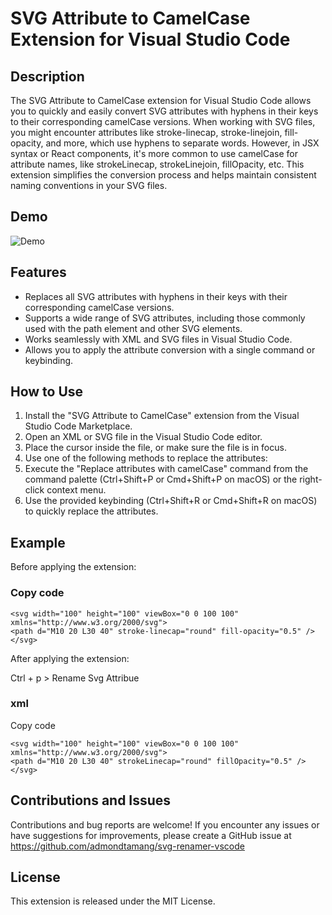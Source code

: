 # SVG Attribute to CamelCase Extension for Visual Studio Code

## Description

The SVG Attribute to CamelCase extension for Visual Studio Code allows you to quickly and easily convert SVG attributes with hyphens in their keys to their corresponding camelCase versions. When working with SVG files, you might encounter attributes like stroke-linecap, stroke-linejoin, fill-opacity, and more, which use hyphens to separate words. However, in JSX syntax or React components, it's more common to use camelCase for attribute names, like strokeLinecap, strokeLinejoin, fillOpacity, etc. This extension simplifies the conversion process and helps maintain consistent naming conventions in your SVG files.

## Demo

![Demo]([https://github.com/admondtamang/svg-renamer-vscode/demo.gif](https://github.com/admondtamang/svg-renamer-vscode/blob/main/demo.gif))

## Features

- Replaces all SVG attributes with hyphens in their keys with their corresponding camelCase versions.
- Supports a wide range of SVG attributes, including those commonly used with the path element and other SVG elements.
- Works seamlessly with XML and SVG files in Visual Studio Code.
- Allows you to apply the attribute conversion with a single command or keybinding.

## How to Use

1. Install the "SVG Attribute to CamelCase" extension from the Visual Studio Code Marketplace.
2. Open an XML or SVG file in the Visual Studio Code editor.
3. Place the cursor inside the file, or make sure the file is in focus.
4. Use one of the following methods to replace the attributes:
5. Execute the "Replace attributes with camelCase" command from the command palette (Ctrl+Shift+P or Cmd+Shift+P on macOS) or the right-click context menu.
6. Use the provided keybinding (Ctrl+Shift+R or Cmd+Shift+R on macOS) to quickly replace the attributes.

## Example

Before applying the extension:

### Copy code

```
<svg width="100" height="100" viewBox="0 0 100 100" xmlns="http://www.w3.org/2000/svg">
<path d="M10 20 L30 40" stroke-linecap="round" fill-opacity="0.5" />
</svg>
```

After applying the extension:

Ctrl + p > Rename Svg Attribue

### xml

Copy code

```
<svg width="100" height="100" viewBox="0 0 100 100" xmlns="http://www.w3.org/2000/svg">
<path d="M10 20 L30 40" strokeLinecap="round" fillOpacity="0.5" />
</svg>
```

## Contributions and Issues

Contributions and bug reports are welcome! If you encounter any issues or have suggestions for improvements, please create a GitHub issue at https://github.com/admondtamang/svg-renamer-vscode

## License

This extension is released under the MIT License.
